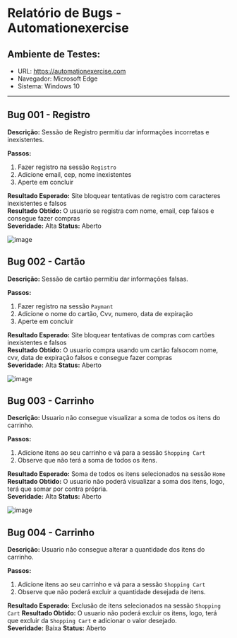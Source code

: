 # Relatório de Bugs - Automationexercise

##  Ambiente de Testes:
- URL: https://automationexercise.com
- Navegador: Microsoft Edge
- Sistema: Windows 10

---

##  Bug 001 - Registro

**Descrição:** Sessão de Registro permitiu dar informações incorretas e inexistentes.

**Passos:**
1. Fazer registro na sessão `Registro`
2. Adicione email, cep, nome inexistentes
3. Aperte em concluir

**Resultado Esperado:** Site bloquear tentativas de registro com caracteres inexistentes e falsos  
**Resultado Obtido:** O usuario se registra com nome, email, cep falsos e consegue fazer compras  
**Severidade:** Alta 
**Status:** Aberto

![image](https://github.com/user-attachments/assets/7c8123d2-af87-4595-86a0-e514d8ad6535)

##  Bug 002 - Cartão

**Descrição:** Sessão de cartão permitiu dar informações falsas.

**Passos:**
1. Fazer registro na sessão `Paymant`
2. Adicione o nome do cartão, Cvv, numero, data de expiração
3. Aperte em concluir

**Resultado Esperado:** Site bloquear tentativas de compras com cartões inexistentes e falsos  
**Resultado Obtido:** O usuario compra usando um cartão falsocom nome, cvv, data de expiração falsos e consegue fazer compras  
**Severidade:** Alta 
**Status:** Aberto

![image](https://github.com/user-attachments/assets/bed3050d-9a4b-4465-8217-9f9efaf529d7)

##  Bug 003 - Carrinho

**Descrição:** Usuario não consegue visualizar a soma de todos os itens do carrinho.

**Passos:**
1. Adicione itens ao seu carrinho e vá para a sessão `Shopping Cart`
2. Observe que não terá a soma de todos os itens.

**Resultado Esperado:** Soma de todos os itens selecionados na sessão `Home`
**Resultado Obtido:** O usuario não poderá visualizar a soma dos itens, logo, terá que somar por contra própria.  
**Severidade:** Alta 
**Status:** Aberto

![image](https://github.com/user-attachments/assets/c4332d4b-6c69-4497-bb44-98c3a9e1dd20)

##  Bug 004 - Carrinho

**Descrição:** Usuario não consegue alterar a quantidade dos itens do carrinho.

**Passos:**
1. Adicione itens ao seu carrinho e vá para a sessão `Shopping Cart`
2. Observe que não poderá excluir a quantidade desejada de itens.

**Resultado Esperado:** Exclusão de itens selecionados na sessão  `Shopping Cart`
**Resultado Obtido:** O usuario não poderá excluir os itens, logo, terá que excluir da `Shopping Cart` e adicionar o valor desejado.  
**Severidade:** Baixa 
**Status:** Aberto



